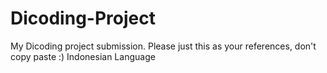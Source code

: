 # Dicoding-Project
My Dicoding project submission. Please just this as your references, don't copy paste :)
Indonesian Language
